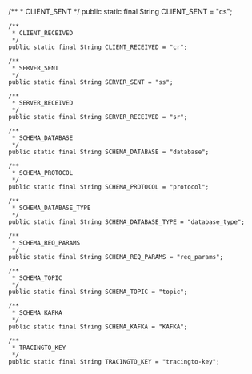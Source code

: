    /**
     * CLIENT_SENT
     */
    public static final String CLIENT_SENT = "cs";

    /**
     * CLIENT_RECEIVED
     */
    public static final String CLIENT_RECEIVED = "cr";

    /**
     * SERVER_SENT
     */
    public static final String SERVER_SENT = "ss";

    /**
     * SERVER_RECEIVED
     */
    public static final String SERVER_RECEIVED = "sr";

    /**
     * SCHEMA_DATABASE
     */
    public static final String SCHEMA_DATABASE = "database";

    /**
     * SCHEMA_PROTOCOL
     */
    public static final String SCHEMA_PROTOCOL = "protocol";

    /**
     * SCHEMA_DATABASE_TYPE
     */
    public static final String SCHEMA_DATABASE_TYPE = "database_type";

    /**
     * SCHEMA_REQ_PARAMS
     */
    public static final String SCHEMA_REQ_PARAMS = "req_params";

    /**
     * SCHEMA_TOPIC
     */
    public static final String SCHEMA_TOPIC = "topic";

    /**
     * SCHEMA_KAFKA
     */
    public static final String SCHEMA_KAFKA = "KAFKA";

    /**
     * TRACINGTO_KEY
     */
    public static final String TRACINGTO_KEY = "tracingto-key";
